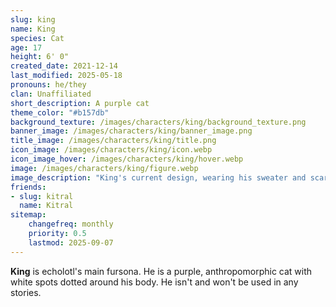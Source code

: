 ```yaml
---
slug: king
name: King
species: Cat
age: 17
height: 6' 0"
created_date: 2021-12-14
last_modified: 2025-05-18
pronouns: he/they
clan: Unaffiliated
short_description: A purple cat
theme_color: "#b157db"
background_texture: /images/characters/king/background_texture.png
banner_image: /images/characters/king/banner_image.png
title_image: /images/characters/king/title.png
icon_image: /images/characters/king/icon.webp
icon_image_hover: /images/characters/king/hover.webp
image: /images/characters/king/figure.webp
image_description: "King's current design, wearing his sweater and scarf."
friends: 
- slug: kitral
  name: Kitral
sitemap:
    changefreq: monthly
    priority: 0.5
    lastmod: 2025-09-07
---
```

**King** is echolotl's main fursona. He is a purple, anthropomorphic cat with white spots dotted around his body. He isn't and won't be used in any stories.